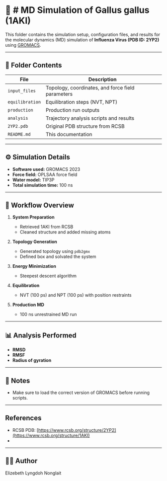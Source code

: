 # 🧬 # MD Simulation of Gallus gallus (1AKI)

This folder contains the simulation setup, configuration files, and results for the molecular dynamics (MD) simulation of **Influenza Virus (PDB ID: 2YP2)** using [GROMACS](http://www.gromacs.org/).

---

## 📁 Folder Contents

| File                   | Description                                          |
|------------------------|------------------------------------------------------|
| `input_files`         | Topology, coordinates, and force field parameters    |
| `equilibration`       | Equilibration steps (NVT, NPT)                       |
| `production`          | Production run outputs                               |
| `analysis`            | Trajectory analysis scripts and results              |
| `2YP2.pdb`             | Original PDB structure from RCSB                     |
| `README.md`            | This documentation                                   |

---

## ⚙️ Simulation Details

- **Software used:** GROMACS 2023
- **Force field:** OPLSAA force field
- **Water model:** TIP3P
- **Total simulation time:** 100 ns

---

## 🧪 Workflow Overview

1. **System Preparation**
   - Retrieved 1AKI from RCSB
   - Cleaned structure and added missing atoms

2. **Topology Generation**
   - Generated topology using `pdb2gmx`
   - Defined box and solvated the system

3. **Energy Minimization**
   - Steepest descent algorithm

4. **Equilibration**
   - NVT (100 ps) and NPT (100 ps) with position restraints

5. **Production MD**
   - 100 ns unrestrained MD run

---

## 📊 Analysis Performed

- **RMSD**
- **RMSF**
- **Radius of gyration**



---

## 📝 Notes

- Make sure to load the correct version of GROMACS before running scripts.


---

##  References

- RCSB PDB: [https://www.rcsb.org/structure/2YP2](https://www.rcsb.org/structure/1AKI)
- 

---

## 👩‍💻 Author
Elizebeth Lyngdoh Nonglait

